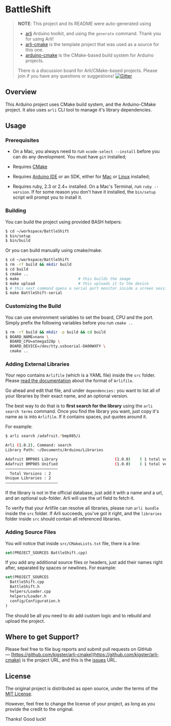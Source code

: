 # BattleShift

> **NOTE**: This project and its README were auto-generated using
>
>  * [arli](https://github.com/kigster/arli) Arduino toolkit, and using the `generate` command. Thank you for using Arli!
>  * [arli-cmake](https://github.com/kigster/arli-cmake) is the template project that was used as a source for this one.
>  * [arduino-cmake](https://github.com/arduino-cmake/arduino-cmake) is the CMake-based build system for Arduino projects.
>
> There is a discussion board for Arli/CMake-based projects. Please join if you have any questions or suggestions!
> [![Gitter](https://img.shields.io/gitter/room/gitterHQ/gitter.svg)](https://gitter.im/arduino-cmake-arli/)

## Overview

This Arduino project uses CMake build system, and the Arduino-CMake project. It also uses `arli` CLI tool to manage it's library dependencies.

## Usage

### Prerequisites

 * On a Mac, you always need to run `xcode-select --install` before you can do any development. You must have `git` installed;

 * Requires [CMake](https://cmake.org/download/)
 * Requires [Arduino IDE](https://www.arduino.cc/en/Main/Software) or an SDK, either for [Mac](https://downloads.arduino.cc/arduino-1.8.5-macosx.zip) or [Linux](https://downloads.arduino.cc/arduino-1.8.5-linux.zip) installed;
 * Requires ruby, 2.3 or 2.4+ installed. On a Mac's Terminal, run `ruby --version`. If for some reason you don't have it installed, the `bin/setup` script will prompt you to install it.

### Building

You can build the project using provided BASH helpers:

```bash
$ cd ~/workspace/BattleShift
$ bin/setup
$ bin/build
```

Or you can build manually using cmake/make:

```bash
$ cd ~/workspace/BattleShift
$ rm -rf build && mkdir build
$ cd build
$ cmake ..
$ make                          # this builds the image
$ make upload                   # this uploads it to the device
$ # this next command opens a serial port monitor inside a screen session
$ make BattleShift-serial
```

### Customizing the Build

You can use environment variables to set the board, CPU and the port. Simply prefix the following variables before you run `cmake ..`

```bash
$ rm -rf build && mkdir -p build && cd build
$ BOARD_NAME=nano \
  BOARD_CPU=atmega328p \
  BOARD_DEVICE=/dev/tty.usbserial-DA00WXFY \
  cmake ..
```

### Adding External Libraries

Your repo contains `Arlifile` (which is a YAML file) inside the `src` folder. Please [read the documentation](https://github.com/kigster/arli#arlifile-specification) about the format of `Arlifile`.

Go ahead and edit that file, and under `dependencies:` you want to list all of your libraries by their exact name, and an optional version.

The best way to do that is to **first search for the library** using the `arli search terms` command. Once you find the library you want, just copy it's name as is into `Arlifile`. If it contains spaces, put quotes around it.

For example:

```bash
$ arli search /adafruit.*bmp085/i

Arli (1.0.2), Command: search
Library Path: ~/Documents/Arduino/Libraries

Adafruit BMP085 Library                         (1.0.0)    ( 1 total versions )
Adafruit BMP085 Unified                         (1.0.0)    ( 1 total versions )
———————————————————————
  Total Versions : 2
Unique Libraries : 2
———————————————————————
```

If the library is not in the official database, just add it with a name and a url, and an optional sub-folder. Arli will use the url field to fetch it.

To verify that your Arlifile can resolve all libraries, please run `arli bundle` inside the `src` folder. If Arli succeeds, you've got it right, and the `libraries` folder inside `src` should contain all referenced libraries.

### Adding Source Files

You will notice that inside `src/CMakeLists.txt` file, there is a line:

```cmake
set(PROJECT_SOURCES BattleShift.cpp)
```

If you add any additional source files or headers, just add their names right after, separated by spaces or newlines. For example:

```cmake
set(PROJECT_SOURCES
  BattleShift.cpp
  BattleShift.h
  helpers/Loader.cpp
  helpers/Loader.h
  config/Configuration.h
)
```

The should be all you need to do add custom logic and to rebuild and upload the project.

## Where to get Support?

Please feel free to file bug reports and submit pull requests on GitHub — [https://github.com/kigster/arli-cmake](https://github.com/kigster/arli-cmake) is the project URL, and this is the [issues](https://github.com/kigster/arli-cmake/issues) URL.

## License

The original project is distributed as open source, under the terms of the [MIT License](http://opensource.org/licenses/MIT).

However, feel free to change the license of your project, as long as you provide the credit to the original.

Thanks!
Good luck!
